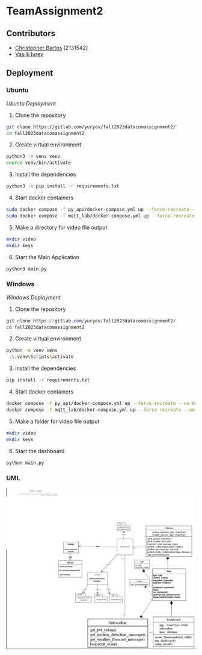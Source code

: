
# TeamAssignment2

## Contributors

- [Christopher Bartos](https://gitlab.com/Christopher-) [2131542]
- [Vasilii Iurev](https://gitlab.com/yuryev)


## Deployment

### Ubuntu
*Ubuntu Deployment*

1. Clone the repository

```bash
git clone https://gitlab.com/yuryev/fall2023datacomassignment2/
cd fall2023datacomassignment2
```

2. Create virtual environment

```bash
python3 -m venv venv
source venv/bin/activate
```

3. Install the dependencies

```bash
python3 -m pip install -r requirements.txt
```

4. Start docker containers

```bash
sudo docker compose -f py_api/docker-compose.yml up --force-recreate --no-deps --build -d
sudo docker compose -f mqtt_lab/docker-compose.yml up --force-recreate --no-deps --build -d
```

5. Make a directory for video file output

```bash
mkdir video
mkdir keys
```

6. Start the Main Application

```bash
python3 main.py
```

### Windows
*Windows Deployment*

1. Clone the repository

```powershell
git clone https://gitlab.com/yuryev/fall2023datacomassignment2/
cd fall2023datacomassignment2
```

2. Create virtual environment

```bash
python -m venv venv
 .\.venv\Scripts\activate
```

3. Install the dependencies

```bash
pip install -r requirements.txt
```

4. Start docker containers

```bash
docker compose -f py_api/docker-compose.yml up --force-recreate --no-deps --build -d
docker compose -f mqtt_lab/docker-compose.yml up --force-recreate --no-deps --build -d
```

5. Make a folder for video file output

```bash
mkdir video
mkdir keys
```

6. Start the dashboard

```bash
python main.py
```

### UML

![UML diagram](./images/finalclass.jpg)
